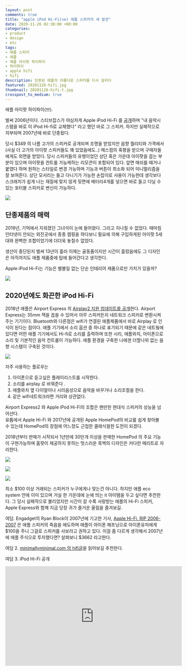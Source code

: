 ```yaml
---
layout: post
comments: true
title: "apple iPod Hi-Fi(ve) 애플 스피커의 새 발견"
date: 2020-11-26 02:30:00 +00:00
categories:
- product
- design
- etc
tags:
- 애플 스피커
- 애플
- 애플 아이팟 하이파이
- 하이파이
- apple hifi
- hifi
description: 단종된 애플의 아름다운 스피커를 다시 살리다
featured: 20201126-hifi.jpg
thumbnail: 20201126-hifi-t.jpg
crosspost_to_medium: true
---
```


애플 아이팟 하이파이(브).

벌써 2006년이다.  스티브잡스가 야심차게 Apple iPod Hi-Fi 를 [공개](https://www.apple.com/newsroom/2006/02/28Apple-Announces-iPod-Hi-Fi/)하며 "내 음악시스탬을 바로 이 iPod Hi-fi로 교체했다" 라고 했던 바로 그 스피커.  하지만 실패작으로 치부되며 2007년에 바로 단종됬다.

당시 $349 의 나름 고가의 스피커로 공개되며 조명을 받았지만 음향 퀄리티와 가격에서(사실 더 고가의 아이팟 스피커들도 꽤 있었음에도..) 메스컴의 혹평을 받으며 구매자들에게도 외면을 받았다.  당시 스피커들의 유행이었던 상단 혹은 가운데 아이팟을 꼽는 부분이 있으며 아이팟을 컨트롤 가능케하는 리모콘이 포함되어 있다.  앞면 매쉬를 때거나 붙였다 하며 원하는 스타일로 변경 가능하며 기능과 버튼이 최소화 되어 미니멀리즘을 잘 보여준다.  상단 모서리는 들고 다니기가 가능한 손잡이로 사용이 가능한데 생각보다 스크래치가 쉽게 나는 재질에 맞지 않게 뒷면에 베터리4개를 넣으면 바로 들고 다닐 수 있는 포터블 스피커로 변신이 가능하다.

![](https://images2.imagebam.com/3e/9b/dc/2cf9bd1360995532.jpg)

## 단종제품의 매력

2019년, 기억에서 지워졌던 그녀석이 눈에 들어왔다.  그리고 지나칠 수 없었다.  때마침 인터넷이 안되는 외진곳에서 종종 캠핑을 하다보니 필요에 의해 구입하게된 아이팟 5세대와 완벽한 조합이었기에 더더욱 놓칠수 없었다.

생산이 중단된지 벌써 13년이 흘러 이제는 골동품이지만 시간이 흘렀음에도 그 디자인은 아직까지도 애플 제품중에 탑에 들어간다고 생각한다.

Apple iPod Hi-Fi는 기능은 별볼일 없는 단순 인테리어 제품으로만 가치가 있을까?

![](https://images2.imagebam.com/68/36/cd/a3962e1360995529.jpg)

## 2020년에도 화끈한 iPod Hi-Fi

2018년 애플은 Airport Express 의 [Airplay2 지원 업데이트를 공개](https://www.cnet.com/google-amp/news/apple-just-turned-your-ancient-airport-express-router-into-an-airplay-2-wireless-speaker-dongle/)한다.   Airport Express는 35mm 잭을 꼽을 수 있어서 아무 스피커든지 네트워크 스피커로 변환시켜주는 기기이다.   Bluetooth와 다른점은  wifi가 연결된 애플제품에서 바로 Airplay 로 인식이 된다는 점이다.  애플 기기에서 소리 옵션 중 하나로 표기되기 때문에 같은 네트웤에 있다면 어떤 애플 기기에서도 Hi-fi로 소리를 출력하며 또한 시리, 애플와치, 아이폰으로 소리 및 기본적인 음악 컨트롤이 가능하다.   애플 환경을 구축한 나에겐 더할나위 없는 음향 시스탬이 구축된 것이다.

![](https://images2.imagebam.com/9a/1a/b1/6c04991360995541.jpg)

자주 사용하는 플로우는 

1. 아이폰으로 듣고싶은 플레이리스트를 시작한다.
2. 소리를 airplay 로 바꿔준다 .
3. 애플와치 옆 다이얼이나 시리음성으로 음악을 바꾸거나 소리조절을 한다.
4. 같은 wifi네트워크라면 거리와 상관없다.

Airport Express2 와 Apple iPod Hi-Fi의 조합은 왠만한 현대식 스피커의 성능을 넘어선다.   
유튭에서 Apple Hi-Fi 와 2017년에 공개된 Apple HomePod의 비교를 쉽게 찾아볼 수 있는데 HomePod의 장점에 어느정도 근접한 클래식컬한 도전이 되겠다.

2018년부터 판매가 시작되서 1년만에 30만개 이상을 판매한 HomePod 의 주요 기능이 구현가능하며 홈팟이 제공하지 못하는 멋스러운 흑백의 디자인은 커다란 메리트로 자리한다.  

![](https://images2.imagebam.com/13/84/e3/4b0e731360995546.jpg)

![](https://images2.imagebam.com/ce/5e/d1/3b327a1360995551.jpg)

![](https://images2.imagebam.com/58/73/70/f295ab1360995539.jpg)

최소 $100 이상 거래되는 스피커가 누구에게나 맞는건 아니다.  하지만 애플 eco system 안에 이미 있으며 거실 한 가운데에 눈에 띄는 it 아이탬을 두고 싶다면 추천한다.  그 당시 실패작으로 불리었지만 시간이 갈 수록 사랑받는 애플의 Hi-Fi 스피커, Apple Express와 함께 지금 당장 귀가 즐거운 울림을 즐겨보길.


여담.
Engadget의 Ryan Block이 2007년에 기고한 기사, [Apple Hi-Fi, RIP 2006-2007](https://www.engadget.com/2007-09-06-apple-hi-fi-rip-2006-2007.html) 은 애플 스피커의 죽음을 애도하며 애플이 아이폰 해프닝으로 아이폰유저에게 $100을 주니 그걸로 스피커를 사보라고 권하고 있다.  이걸 좀 다르게 생각해서 2007년에 애플 주식으로 투자했다면?  살펴보니 $3662 라고한다.  

여담 2.
[minimallyminimal.com 의 hifi글](http://www.minimallyminimal.com/blog/apple-ipod-hi-fi)을 읽어보길 추천한다.

여담 3.
iPod Hi-Fi 공개
<iframe width="560" height="315" src="https://www.youtube.com/embed/R3MvnKOb5Ko" frameborder="0" allow="accelerometer; autoplay; clipboard-write; encrypted-media; gyroscope; picture-in-picture" allowfullscreen></iframe>


